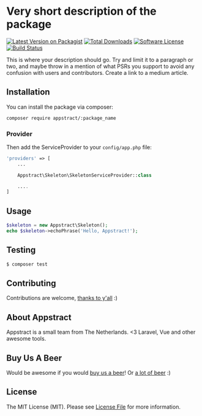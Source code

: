 # Very short description of the package

[![Latest Version on Packagist](https://img.shields.io/packagist/v/appstract/:package_name.svg?style=flat-square)](https://packagist.org/packages/appstract/:package_name)
[![Total Downloads](https://img.shields.io/packagist/dt/appstract/:package_name.svg?style=flat-square)](https://packagist.org/packages/appstract/:package_name)
[![Software License](https://img.shields.io/badge/license-MIT-brightgreen.svg?style=flat-square)](LICENSE.md)
[![Build Status](https://img.shields.io/travis/appstract/:package_name/master.svg?style=flat-square)](https://travis-ci.org/appstract/:package_name)

This is where your description should go. Try and limit it to a paragraph or two, and maybe throw in a mention of what PSRs you support to avoid any confusion with users and contributors. Create a link to a medium article.

## Installation

You can install the package via composer:

``` bash
composer require appstract/:package_name
```

### Provider

Then add the ServiceProvider to your `config/app.php` file:

``` php
'providers' => [
    ...

    Appstract\Skeleton\SkeletonServiceProvider::class

    ....
]
```

## Usage

``` php
$skeleton = new Appstract\Skeleton();
echo $skeleton->echoPhrase('Hello, Appstract!');
```

## Testing

``` bash
$ composer test
```

## Contributing

Contributions are welcome, [thanks to y'all](https://github.com/appstract/:package_name/graphs/contributors) :)

## About Appstract

Appstract is a small team from The Netherlands. <3 Laravel, Vue and other awesome tools.

## Buy Us A Beer

Would be awesome if you would [buy us a beer](https://www.paypal.me/teamappstract/10)! Or [a lot of beer](https://www.patreon.com/appstract) :)

## License

The MIT License (MIT). Please see [License File](LICENSE.md) for more information.
